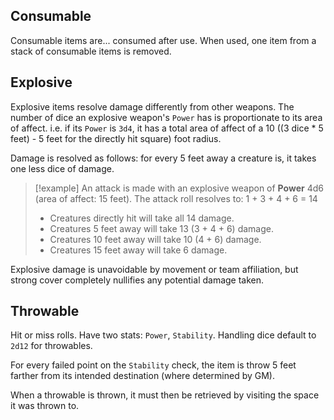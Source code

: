 ## Consumable
Consumable items are... consumed after use. When used, one item from a stack of consumable items is removed.

## Explosive
Explosive items resolve damage differently from other weapons. The number of dice an explosive weapon's `Power` has is proportionate to its area of affect. i.e. if its `Power` is `3d4`, it has a total area of affect of a 10 ((3 dice * 5 feet) - 5 feet for the directly hit square) foot radius.

Damage is resolved as follows: for every 5 feet away a creature is, it takes one less dice of damage.

> [!example]
> An attack is made with an explosive weapon of **Power** 4d6 (area of affect: 15 feet).
> The attack roll resolves to: 1 + 3 + 4 + 6 = 14
> - Creatures directly hit will take all 14 damage.
> - Creatures 5 feet away will take 13 (3 + 4 + 6) damage.
> - Creatures 10 feet away will take 10 (4 + 6) damage.
> - Creatures 15 feet away will take 6 damage.

Explosive damage is unavoidable by movement or team affiliation, but strong cover completely nullifies any potential damage taken.
  
## Throwable
Hit or miss rolls. Have two stats: `Power`, `Stability`. Handling dice default to `2d12` for throwables.

For every failed point on the `Stability` check, the item is throw 5 feet farther from its intended destination (where determined by GM).

When a throwable is thrown, it must then be retrieved by visiting the space it was thrown to.